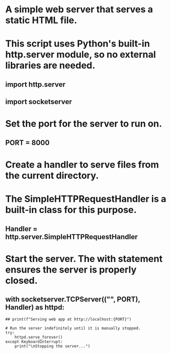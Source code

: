 # A simple web server that serves a static HTML file.
# This script uses Python's built-in http.server module, so no external libraries are needed.

## import http.server
## import socketserver

# Set the port for the server to run on.
## PORT = 8000

# Create a handler to serve files from the current directory.
# The SimpleHTTPRequestHandler is a built-in class for this purpose.
## Handler = http.server.SimpleHTTPRequestHandler

# Start the server. The with statement ensures the server is properly closed.
## with socketserver.TCPServer(("", PORT), Handler) as httpd:
    ## print(f"Serving web app at http://localhost:{PORT}")
    
    # Run the server indefinitely until it is manually stopped.
    try:
        httpd.serve_forever()
    except KeyboardInterrupt:
        print("\nStopping the server...")
